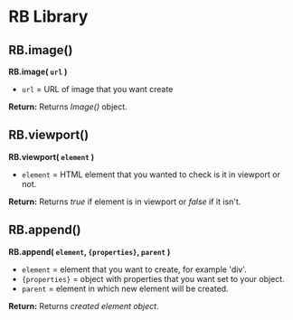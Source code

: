 # RB Library

## RB.image()
**RB.image( ```url``` )**
- ```url``` = URL of image that you want create

**Return:** Returns *Image()* object.

## RB.viewport()
**RB.viewport( ```element``` )**
- ```element``` = HTML element that you wanted to check is it in viewport or not.

**Return:** Returns *true* if element is in viewport or *false* if it isn't.

## RB.append()
**RB.append( ```element```, ```{properties}```, ```parent``` )**
- ```element``` = element that you want to create, for example 'div'.
- ```{properties}``` = object with properties that you want set to your object.
- ```parent``` = element in which new element will be created.

**Return:** Returns *created element object*.